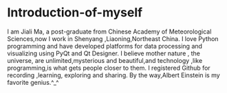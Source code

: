 # Introduction-of-myself

I am Jiali Ma, a post-graduate from Chinese Academy of Meteorological Sciences,now I work in Shenyang ,Liaoning,Northeast China.
I love Python programming and have developed platforms for data processing and visualizing using PyQt and Qt Designer.
I believe mother nature , the universe, are unlimited,mysterious and beautiful,and technology ,like programming,is what gets people closer to them.
I registered Github for recording ,learning, exploring and sharing.
By the way,Albert Einstein is my favorite genius.^_^
